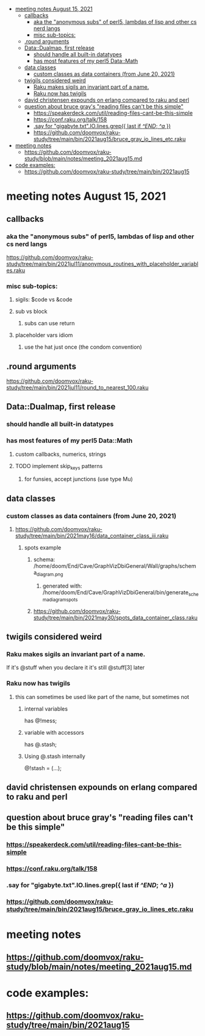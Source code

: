 - [meeting notes August 15, 2021](#org111f13b)
  - [callbacks](#org96fed37)
    - [aka the "anonymous subs" of perl5, lambdas of lisp and other cs nerd langs](#orgc38d329)
    - [misc sub-topics:](#org0e9a245)
  - [.round arguments](#org8ae4986)
  - [Data::Dualmap, first release](#orgd2f7f94)
    - [should handle all built-in datatypes](#orga6809eb)
    - [has most features of my perl5 Data::Math](#org2abfd82)
  - [data classes](#orgb9d61e5)
    - [custom classes as data containers (from June 20, 2021)](#org8b48c3c)
  - [twigils considered weird](#orga0534f0)
    - [Raku makes sigils an invariant part of a name.](#org2f11460)
    - [Raku now has twigils](#org8c75966)
  - [david christensen expounds on erlang compared to raku and perl](#org2e359e4)
  - [question about bruce gray's "reading files can't be this simple"](#orge27c5ef)
    - [<https://speakerdeck.com/util/reading-files-cant-be-this-simple>](#org3277acb)
    - [<https://conf.raku.org/talk/158>](#orga0b84c8)
    - [.say for "gigabyte.txt".IO.lines.grep({ last if *^END*; *^a* })](#orgd214855)
    - [<https://github.com/doomvox/raku-study/tree/main/bin/2021aug15/bruce_gray_io_lines_etc.raku>](#orgc1912e9)
- [meeting notes](#orgfbd67a9)
  - [<https://github.com/doomvox/raku-study/blob/main/notes/meeting_2021aug15.md>](#org022922c)
- [code examples:](#org8c448b3)
  - [<https://github.com/doomvox/raku-study/tree/main/bin/2021aug15>](#org8d9966c)


<a id="org111f13b"></a>

# meeting notes August 15, 2021


<a id="org96fed37"></a>

## callbacks


<a id="orgc38d329"></a>

### aka the "anonymous subs" of perl5, lambdas of lisp and other cs nerd langs

<https://github.com/doomvox/raku-study/tree/main/bin/2021jul11/anonymous_routines_with_placeholder_variables.raku>


<a id="org0e9a245"></a>

### misc sub-topics:

1.  sigils: $code vs &code

2.  sub vs block

    1.  subs can use return

3.  placeholder vars idiom

    1.  use the hat just once (the condom convention)


<a id="org8ae4986"></a>

## .round arguments

<https://github.com/doomvox/raku-study/tree/main/bin/2021jul11/round_to_nearest_100.raku>


<a id="orgd2f7f94"></a>

## Data::Dualmap, first release


<a id="orga6809eb"></a>

### should handle all built-in datatypes


<a id="org2abfd82"></a>

### has most features of my perl5 Data::Math

1.  custom callbacks, numerics, strings

2.  TODO implement skip<sub>keys</sub> patterns

    1.  for funsies, accept junctions (use type Mu)


<a id="orgb9d61e5"></a>

## data classes


<a id="org8b48c3c"></a>

### custom classes as data containers (from June 20, 2021)

1.  <https://github.com/doomvox/raku-study/tree/main/bin/2021may16/data_container_class_iii.raku>

    1.  spots example
    
        1.  schema: /home/doom/End/Cave/GraphVizDbiGeneral/Wall/graphs/schema<sub>diagram.png</sub>
        
            1.  generated with: /home/doom/End/Cave/GraphVizDbiGeneral/bin/generate<sub>schema</sub><sub>diagram</sub><sub>spots</sub>
        
        2.  <https://github.com/doomvox/raku-study/tree/main/bin/2021may30/spots_data_container_class.raku>


<a id="orga0534f0"></a>

## twigils considered weird


<a id="org2f11460"></a>

### Raku makes sigils an invariant part of a name.

If it's @stuff when you declare it it's still @stuff[3] later


<a id="org8c75966"></a>

### Raku now has twigils

1.  this can sometimes be used like part of the name, but sometimes not

    1.  internal variables
    
        has @!mess;
    
    2.  variable with accessors
    
        has @.stash;
    
    3.  Using @.stash internally
    
        @!stash = (&#x2026;);


<a id="org2e359e4"></a>

## david christensen expounds on erlang compared to raku and perl


<a id="orge27c5ef"></a>

## question about bruce gray's "reading files can't be this simple"


<a id="org3277acb"></a>

### <https://speakerdeck.com/util/reading-files-cant-be-this-simple>


<a id="orga0b84c8"></a>

### <https://conf.raku.org/talk/158>


<a id="orgd214855"></a>

### .say for "gigabyte.txt".IO.lines.grep({ last if *^END*; *^a* })


<a id="orgc1912e9"></a>

### <https://github.com/doomvox/raku-study/tree/main/bin/2021aug15/bruce_gray_io_lines_etc.raku>


<a id="orgfbd67a9"></a>

# meeting notes


<a id="org022922c"></a>

## <https://github.com/doomvox/raku-study/blob/main/notes/meeting_2021aug15.md>


<a id="org8c448b3"></a>

# code examples:


<a id="org8d9966c"></a>

## <https://github.com/doomvox/raku-study/tree/main/bin/2021aug15>
